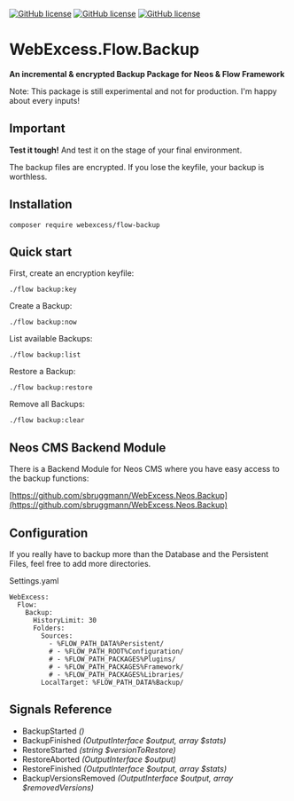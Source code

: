 [![GitHub license](https://img.shields.io/github/license/mashape/apistatus.svg?style=flat-square)]()
[![GitHub license](https://img.shields.io/badge/state-experimental-red.svg?style=flat-square)]()
[![GitHub license](https://img.shields.io/badge/feedback-welcome-brightgreen.svg?style=flat-square)](https://github.com/sbruggmann/WebExcess.Flow.Backup/issues)

# WebExcess.Flow.Backup

**An incremental & encrypted Backup Package for Neos & Flow Framework**

Note: This package is still experimental and not for production. I'm happy about every inputs!

Important
---------

**Test it tough!** And test it on the stage of your final environment.

The backup files are encrypted. If you lose the keyfile, your backup is worthless.


Installation
------------

```
composer require webexcess/flow-backup
```

Quick start
-----------

First, create an encryption keyfile:

```
./flow backup:key
```

Create a Backup:

```
./flow backup:now
```

List available Backups:

```
./flow backup:list
```

Restore a Backup:

```
./flow backup:restore
```

Remove all Backups:

```
./flow backup:clear
```

Neos CMS Backend Module
-----------------------

There is a Backend Module for Neos CMS where you have easy access to the backup functions: 

[https://github.com/sbruggmann/WebExcess.Neos.Backup](https://github.com/sbruggmann/WebExcess.Neos.Backup)

Configuration
-------------

If you really have to backup more than the Database and the Persistent Files, feel free to add more directories. 

Settings.yaml

```
WebExcess:
  Flow:
    Backup:
      HistoryLimit: 30
      Folders:
        Sources:
          - %FLOW_PATH_DATA%Persistent/
          # - %FLOW_PATH_ROOT%Configuration/
          # - %FLOW_PATH_PACKAGES%Plugins/
          # - %FLOW_PATH_PACKAGES%Framework/
          # - %FLOW_PATH_PACKAGES%Libraries/
        LocalTarget: %FLOW_PATH_DATA%Backup/
```

Signals Reference
-----------------

- BackupStarted *()*
- BackupFinished *(OutputInterface $output, array $stats)*
- RestoreStarted *(string $versionToRestore)*
- RestoreAborted *(OutputInterface $output)*
- RestoreFinished *(OutputInterface $output, array $stats)*
- BackupVersionsRemoved *(OutputInterface $output, array $removedVersions)*
